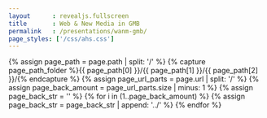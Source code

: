 ```yaml
---
layout      : revealjs.fullscreen
title       : Web & New Media in GMB
permalink   : /presentations/wanm-gmb/
page_styles: ['/css/ahs.css']
---
```


{% assign page_path = page.path | split: '/' %}
{% capture page_path_folder %}{{ page_path[0] }}/{{ page_path[1] }}/{{ page_path[2] }}/{% endcapture %} 
{% assign page_url_parts = page.url | split: '/' %}
{% assign page_back_amount = page_url_parts.size | minus: 1 %}
{% assign page_back_str = '' %}
{% for i in (1..page_back_amount) %}
    {% assign page_back_str = page_back_str | append: '../' %}
{% endfor %}

<section class="slide__chapter">
    <section data-markdown="{{ page_back_str }}/{{ page_path_folder | append: 'content/intro__1.md' }}" class="home"></section>
    <section data-markdown="{{ page_back_str }}/{{ page_path_folder | append: 'content/intro__2.md' }}"></section>
    <section data-markdown="{{ page_back_str }}/{{ page_path_folder | append: 'content/intro__3.md' }}" ></section>
    <section data-markdown="{{ page_back_str }}/{{ page_path_folder | append: 'content/intro__4.md' }}"></section>
</section>
<section class="slide__chapter">
    <section data-markdown="{{ page_back_str }}/{{ page_path_folder | append: 'content/jobs__1.md' }}" class="home"></section>
    <section data-markdown="{{ page_back_str }}/{{ page_path_folder | append: 'content/jobs__2.md' }}" data-ahs-background-image="https://images.unsplash.com/photo-1467232004584-a241de8bcf5d?w=1950"></section>
</section>
<section class="slide__chapter">
    <section data-markdown="{{ page_back_str }}/{{ page_path_folder | append: 'content/education__content__1.md' }}" class="home"></section>
    <section data-markdown="{{ page_back_str }}/{{ page_path_folder | append: 'content/education__content__2.md' }}" data-ahs-background-image="https://line25.com/wp-content/uploads/2014/animated/1.gif"></section>
</section>
<section class="slide__chapter">
    <section data-markdown="{{ page_back_str }}/{{ page_path_folder | append: 'content/education__programme__1.md' }}" class="home"></section>
    <section data-markdown="{{ page_back_str }}/{{ page_path_folder | append: 'content/education__programme__2.md' }}"></section>
    <section data-markdown="{{ page_back_str }}/{{ page_path_folder | append: 'content/education__programme__2__1.md' }}" data-ahs-background-image="https://line25.com/wp-content/uploads/2014/animated/1.gif"></section>
    <section data-markdown="{{ page_back_str }}/{{ page_path_folder | append: 'content/education__programme__3.md' }}"></section>
    <section data-markdown="{{ page_back_str }}/{{ page_path_folder | append: 'content/education__programme__4.md' }}"></section>
    <section data-markdown="{{ page_back_str }}/{{ page_path_folder | append: 'content/education__programme__5.md' }}"></section>
</section>